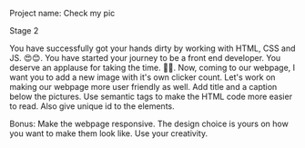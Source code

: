 Project name: Check my pic

Stage 2

You have successfully got your hands dirty by working with HTML, CSS and JS. :heart_eyes::blush:. You have started your journey to be a front end developer. You deserve an applause for taking the time. :clap:🏼.
Now, coming to our webpage, I want you to add a new image with it's own clicker count. 
Let's work on making our webpage more user friendly as well.
Add title and a caption below the pictures. Use semantic tags to make the HTML code more easier to read.
Also give unique id to the elements. 

Bonus: Make the webpage responsive. The design choice is yours on how you want to make them look like. Use your creativity.
